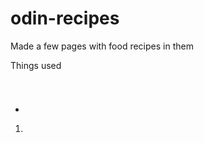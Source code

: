 # odin-recipes
Made a few pages with food recipes in them

Things used

<p></p>
<h1></h1>
<img src="" alt="">
<a href=""> </a>
<ul>
    <li></li>
</ul>
<ol>
    <li></li>
</ol>
